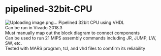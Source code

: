 # pipelined-32bit-CPU  

![Uploading image.png…]()
Pipelined 32bit CPU using VHDL  
Can be run in Vivado 2018.3  
Must manually map out the block diagram to connect components  
Can be used to run 21 MIPS assembly commands including JR, JUMP, LW, SW, etc.  
Tested with MARS program, tcl, and vhd files to comfirm its reliability  
